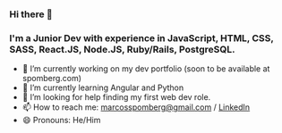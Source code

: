 ### Hi there 👋

### I'm a Junior Dev with experience in JavaScript, HTML, CSS, SASS, React.JS, Node.JS, Ruby/Rails, PostgreSQL.


- 🔭 I’m currently working on my dev portfolio (soon to be available at spomberg.com)
- 🌱 I’m currently learning Angular and Python
- 🤔 I’m looking for help finding my first web dev role.
- 📫 How to reach me: marcosspomberg@gmail.com / [LinkedIn](https://www.linkedin.com/in/marcos-spomberg)
- 😄 Pronouns: He/Him

